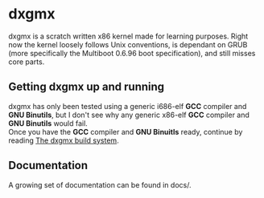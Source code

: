 # dxgmx
dxgmx is a scratch written x86 kernel made for learning purposes. Right now the kernel loosely follows Unix conventions, is dependant on GRUB (more specifically the Multiboot 0.6.96 boot specification), and still misses core parts.

## Getting dxgmx up and running
dxgmx has only been tested using a generic i686-elf **GCC** compiler and **GNU Binutils**, but I don't see why any generic x86-elf **GCC** compiler and **GNU Binutils** would fail.<br>
Once you have the **GCC** compiler and **GNU Binuitls** ready, continue by reading [The dxgmx build system](docs/build-system.md).

## Documentation
A growing set of documentation can be found in docs/.